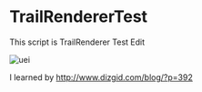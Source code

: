 # TrailRendererTest

This script is TrailRenderer Test Edit

![uei](https://github.com/RenYamagami/TrailRendererTest/blob/master/Gif/1098bd9b2865bfd900268139cefc5893.gif "uei")

I learned by http://www.dizgid.com/blog/?p=392

